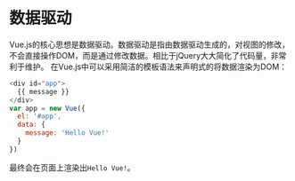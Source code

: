 # 数据驱动
Vue.js的核心思想是数据驱动。数据驱动是指由数据驱动生成的，对视图的修改，不会直接操作DOM，而是通过修改数据。相比于jQuery大大简化了代码量，非常利于维护。
在Vue.js中可以采用简洁的模板语法来声明式的将数据渲染为DOM：
```JavaScript
<div id="app">
  {{ message }}
</div>
var app = new Vue({
  el: '#app',
  data: {
    message: 'Hello Vue!'
  }
})
```
最终会在页面上渲染出`Hello Vue!`。